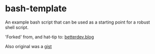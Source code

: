 # bash-template

An example bash script that can be used as a starting point for a robust shell script.

'Forked' from, and hat-tip to: [betterdev.blog](https://betterdev.blog/minimal-safe-bash-script-template/)

Also original was a [gist](https://gist.github.com/m-radzikowski/53e0b39e9a59a1518990e76c2bff8038)
